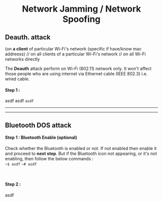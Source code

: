 <h1 align="center">Network Jamming / Network Spoofing</h1>

## Deauth. attack  
(on **a client** of particular Wi-Fi's network (specific if have/know mac addreess) // on all clients of a particular Wi-Fi's network // on all Wi-Fi networks directly 

The **Deauth** attack perform on Wi-Fi (802.11) network only. It won't affect those people who are using internet via Ethernet cable (IEEE 802.3) i.e. wired cable. 




#### Step 1 : 
asdf asdf
`asdf`



---
---



## Bluetooth DOS attack

#### Step 1 : Bluetooth Enable (optional)
Check whether the Bluetooth is enabled or not. If not enabled then enable it and proceed to **next step**. But if the Bluetooth icon not appearing, or it's not enabling, then follow the below commands :   
```~$ asdf```
```~# asdf```

<br>

#### Step 2 :  
asdf
